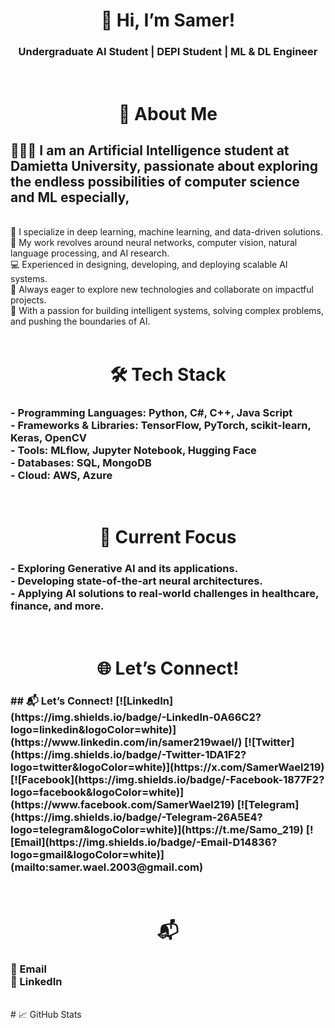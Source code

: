 <div align="center">
  <h1>👋 Hi, I’m Samer!</h1>
<h3> Undergraduate AI Student | DEPI Student | ML & DL Engineer</h3>
</div>
<br>
<div align="center">
  <h1> 🌟 About Me   </h1>
</div>

<h3>
<h2>👨🏼‍💻 I am an Artificial Intelligence student at Damietta University, passionate about exploring the endless possibilities of computer science and ML especially,</h2><br>
🧠 I specialize in deep learning, machine learning, and data-driven solutions.<br>
🔬 My work revolves around neural networks, computer vision, natural language processing, and AI research.<br>
💻 Experienced in designing, developing, and deploying scalable AI systems.<br>
🚀 Always eager to explore new technologies and collaborate on impactful projects.<br>
🤖 With a passion for building intelligent systems, solving complex problems, and pushing the boundaries of AI. <br> 
</h3>
<br>
<div align="center">
  <h1> 🛠️ Tech Stack   </h1>
</div>
<h3>
<b>- Programming Languages:</b> Python, C#, C++, Java Script<br>
<b>- Frameworks & Libraries:</b> TensorFlow, PyTorch, scikit-learn, Keras, OpenCV<br>
<b>- Tools:</b> MLflow, Jupyter Notebook, Hugging Face<br>
<b>- Databases:</b> SQL, MongoDB<br>
<b>- Cloud:</b> AWS, Azure<br>
</h3>
<br>
<div align="center">
  <h1> 🔭 Current Focus </h1>
</div>
<h3>
- Exploring Generative AI and its applications.<br>
- Developing state-of-the-art neural architectures.<br>
- Applying AI solutions to real-world challenges in healthcare, finance, and more.<br>
</h3>
<br>
<div align="center">
  <h1> 🌐 Let’s Connect! </h1>
</div>
<h3>
## 📬 Let’s Connect!
[![LinkedIn](https://img.shields.io/badge/-LinkedIn-0A66C2?logo=linkedin&logoColor=white)](https://www.linkedin.com/in/samer219wael/)  
[![Twitter](https://img.shields.io/badge/-Twitter-1DA1F2?logo=twitter&logoColor=white)](https://x.com/SamerWael219)  
[![Facebook](https://img.shields.io/badge/-Facebook-1877F2?logo=facebook&logoColor=white)](https://www.facebook.com/SamerWael219)  
[![Telegram](https://img.shields.io/badge/-Telegram-26A5E4?logo=telegram&logoColor=white)](https://t.me/Samo_219)  
[![Email](https://img.shields.io/badge/-Email-D14836?logo=gmail&logoColor=white)](mailto:samer.wael.2003@gmail.com)
</h3>
<br>
<div align="center">
  <h1> 📬  </h1>
</div>
<h3>
📩 Email<br>
💼 LinkedIn<br>
</h3>
<br>
# 📈 GitHub Stats


